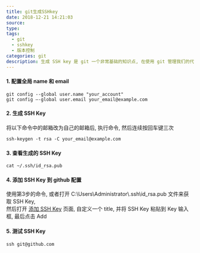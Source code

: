 ```yaml
---
title: git生成SSHkey
date: 2018-12-21 14:21:03
source: 
type:
tags: 
  - git
  - sshkey
  - 版本控制
categories: git
description: 生成 SSH key 是 git 一个非常基础的知识点, 在使用 git 管理我们的代码仓库时, 配置好 SSH key, 可以避免每次提交代码时, 必须输入账号密码的这一步骤
---
```

#### 1. 配置全局 name 和 email
```git
git config --global user.name "your_account"
git config –-global user.email your_email@example.com
```
<!-- more -->
#### 2. 生成 SSH Key  
将以下命令中的邮箱改为自己的邮箱后, 执行命令, 然后连续按回车键三次
```git
ssh-keygen -t rsa -C your_email@example.com
```

#### 3. 查看生成的 SSH Key  
```git
cat ~/.ssh/id_rsa.pub
```

#### 4. 添加 SSH Key 到 github 配置  
使用第3步的命令, 或者打开 C:\Users\Administrator\\.ssh\id_rsa.pub 文件来获取 SSH Key,  
然后打开 [添加 SSH Key](https://github.com/settings/ssh/new) 页面, 自定义一个 title, 并将 SSH Key 粘贴到 Key 输入框, 最后点击 Add

#### 5. 测试 SSH Key
```git
ssh git@github.com
```
